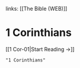 links: [[The Bible (WEB)]]
# 1 Corinthians

[[1 Cor-01|Start Reading →]]

```query 2021-09-27 15:55
"1 Corinthians"
```